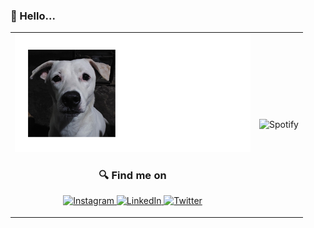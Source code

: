 ### 👋 Hello...

<table style="border: none;">
  <tr style="border: none;">
    <td align="center" style="border: none;">
      <img src="https://raw.githubusercontent.com/kitavendano/kitavendano/main/images/itlog.png"/>
      <h3>🔍 Find me on</h3>
      <p>
        <a href="https://www.instagram.com/_avndnkt/">
          <img src="https://img.shields.io/badge/Instagram-%23E4405F.svg?style=for-the-badge&logo=Instagram&logoColor=white" alt="Instagram" />
        </a>
        <a href="https://www.linkedin.com/in/marikit-a-47a14716b/">
          <img src="https://img.shields.io/badge/linkedin-%230077B5.svg?style=for-the-badge&logo=linkedin&logoColor=white" alt="LinkedIn" />
        </a>
        <a href="https://twitter.com/kit1k1t1">
          <img src="https://img.shields.io/badge/Twitter-%231DA1F2.svg?style=for-the-badge&logo=Twitter&logoColor=white" alt="Twitter" />
        </a>
      </p>
    </td>
    <td align="center" style="border: none;">
      <img src="https://spotify-github-profile.vercel.app/api/view?uid=22c6nvrk6mqcw2sebhg4ju5pq&cover_image=true&theme=default&show_offline=false&background_color=121212&interchange=false&bar_color=53b14f&bar_color_cover=false" alt="Spotify" />
    </td>
  </tr>
</table>
